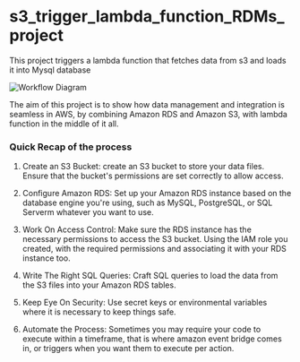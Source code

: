 # s3_trigger_lambda_function_RDMs_project
This project triggers a lambda function that fetches data from s3 and loads it into Mysql database

![Workflow Diagram](https://github.com/kennethchinedu/s3_trigger_lambda_function_RDMs_project/assets/67561307/46da7c93-0335-43c6-a771-b95ecda7c22d)

The aim of this project is to show how data management and integration is seamless in AWS,  by combining Amazon RDS and Amazon S3,
with lambda function in the middle of it all. 


### Quick Recap of the process


1. Create an S3 Bucket: create an S3 bucket to store your data files. Ensure that the bucket's permissions are set correctly to allow access.

2. Configure Amazon RDS: Set up your Amazon RDS instance based on the database engine you're using, such as MySQL, PostgreSQL, or SQL Serverm whatever you want to use.

3. Work On Access Control: Make sure the RDS instance has the necessary permissions to access the S3 bucket. Using the  IAM role you created, with the required permissions and associating it with your RDS instance too.

4. Write The Right SQL Queries: Craft SQL queries to load the data from the S3 files into your Amazon RDS tables. 

5. Keep Eye On Security: Use secret keys or environmental variables where it is necessary to keep things safe.
6. Automate the Process: Sometimes you may require your code to execute within a timeframe, that is where amazon event bridge comes in, or triggers when you want them to execute per action. 
